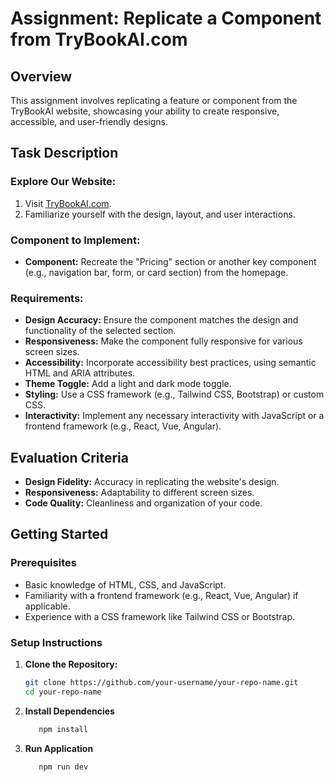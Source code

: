 # Assignment: Replicate a Component from TryBookAI.com

## Overview

This assignment involves replicating a feature or component from the TryBookAI website, showcasing your ability to create responsive, accessible, and user-friendly designs.

## Task Description

### Explore Our Website:
1. Visit [TryBookAI.com](https://trybookai.com).
2. Familiarize yourself with the design, layout, and user interactions.

### Component to Implement:
- **Component:** Recreate the "Pricing" section or another key component (e.g., navigation bar, form, or card section) from the homepage.

### Requirements:
- **Design Accuracy:** Ensure the component matches the design and functionality of the selected section.
- **Responsiveness:** Make the component fully responsive for various screen sizes.
- **Accessibility:** Incorporate accessibility best practices, using semantic HTML and ARIA attributes.
- **Theme Toggle:** Add a light and dark mode toggle.
- **Styling:** Use a CSS framework (e.g., Tailwind CSS, Bootstrap) or custom CSS.
- **Interactivity:** Implement any necessary interactivity with JavaScript or a frontend framework (e.g., React, Vue, Angular).

## Evaluation Criteria
- **Design Fidelity:** Accuracy in replicating the website's design.
- **Responsiveness:** Adaptability to different screen sizes.
- **Code Quality:** Cleanliness and organization of your code.

## Getting Started

### Prerequisites
- Basic knowledge of HTML, CSS, and JavaScript.
- Familiarity with a frontend framework (e.g., React, Vue, Angular) if applicable.
- Experience with a CSS framework like Tailwind CSS or Bootstrap.

### Setup Instructions
1. **Clone the Repository:**
   ```bash
   git clone https://github.com/your-username/your-repo-name.git
   cd your-repo-name

2. **Install Dependencies**
   ```bash
      npm install
3. **Run Application**
   ```bash
      npm run dev


